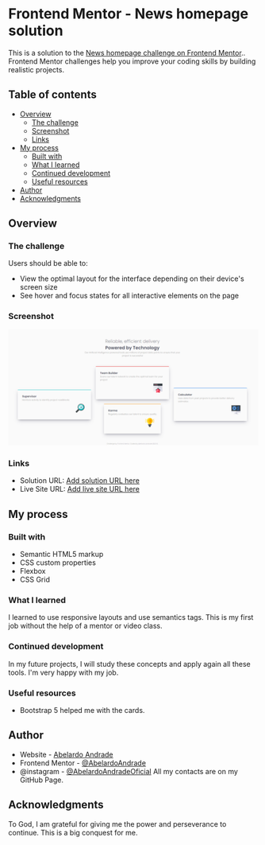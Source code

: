 # Frontend Mentor - News homepage solution

This is a solution to the [News homepage challenge on Frontend Mentor](https://www.frontendmentor.io/challenges/four-card-feature-section-weK1eFYK).. Frontend Mentor challenges help you improve your coding skills by building realistic projects. 

## Table of contents

- [Overview](#overview)
  - [The challenge](#the-challenge)
  - [Screenshot](#screenshot)
  - [Links](#links)
- [My process](#my-process)
  - [Built with](#built-with)
  - [What I learned](#what-i-learned)
  - [Continued development](#continued-development)
  - [Useful resources](#useful-resources)
- [Author](#author)
- [Acknowledgments](#acknowledgments)


## Overview

### The challenge

Users should be able to:

- View the optimal layout for the interface depending on their device's screen size
- See hover and focus states for all interactive elements on the page

### Screenshot

![](./images/print01.PNG)


### Links

- Solution URL: [Add solution URL here](https://github.com/AbelardoAndrade/four-card-feature-section-master)
- Live Site URL: [Add live site URL here](https://your-live-site-url.com)

## My process

### Built with

- Semantic HTML5 markup
- CSS custom properties
- Flexbox
- CSS Grid

### What I learned

I learned to use responsive layouts and use semantics tags. This is my first job without the help of a mentor or video class.


### Continued development

In my future projects, I will study these concepts and apply again all these tools. I'm very happy with my job.

### Useful resources

- Bootstrap 5 helped me with the cards. 

## Author

- Website - [Abelardo Andrade](https://github.com/AbelardoAndrade)
- Frontend Mentor - [@AbelardoAndrade](https://www.frontendmentor.io/profile/AbelardoAndrade)
- @instagram - [@AbelardoAndradeOficial](https://www.instagram.com/AbelardoAndradeOficial)
All my contacts are on my GitHub Page.


## Acknowledgments

To God, I am grateful for giving me the power and perseverance to continue.
This is a big conquest for me.
